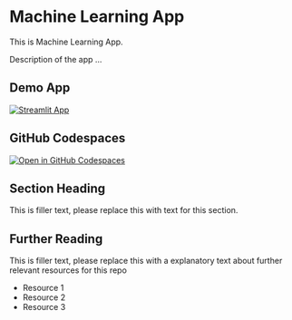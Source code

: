 #  Machine Learning App 
This is Machine Learning App.

Description of the app ...

## Demo App

[![Streamlit App](https://static.streamlit.io/badges/streamlit_badge_black_white.svg)](https://dp-Machine-Learning.streamlit.app/)

## GitHub Codespaces

[![Open in GitHub Codespaces](https://github.com/codespaces/badge.svg)](https://codespaces.new/streamlit/app-starter-kit?quickstart=1)

## Section Heading

This is filler text, please replace this with text for this section.

## Further Reading

This is filler text, please replace this with a explanatory text about further relevant resources for this repo
- Resource 1
- Resource 2
- Resource 3
